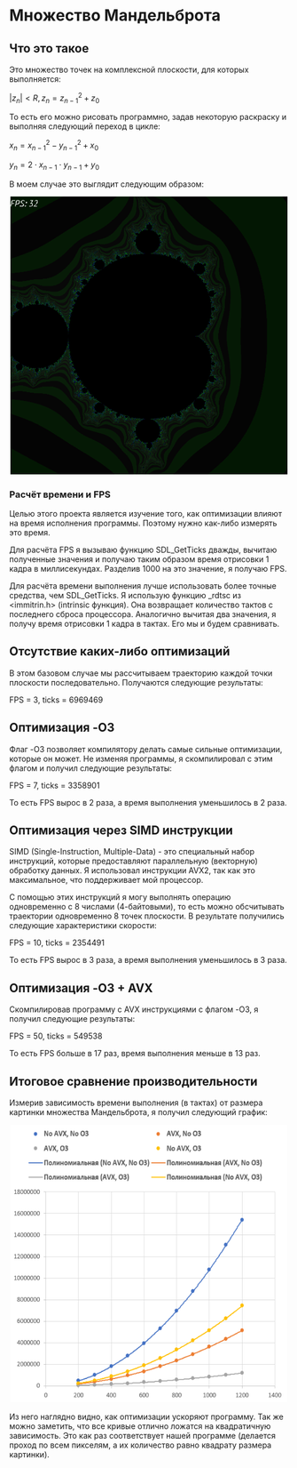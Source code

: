 # Множество Мандельброта

## Что это такое

Это множество точек на комплексной плоскости, для которых выполняется:

$|z_n| < R, z_n = z_{n-1} ^ 2 + z_0$

То есть его можно рисовать программно, задав некоторую раскраску и выполняя следующий переход в цикле:

$x_n = x_{n-1}^2 - y_{n-1}^2 + x_0$

$y_n = 2 \cdot x_{n-1} \cdot y_{n-1} + y_0$

В моем случае это выглядит следующим образом:

<p align = "center">
  <img src = "https://github.com/ogkisque/Mandelbrot/blob/master/Screenshot%20from%202024-03-25%2018.41.25.png" width = 500 height = 500>
</p>

### Расчёт времени и FPS

Целью этого проекта является изучение того, как оптимизации влияют на время исполнения программы. Поэтому нужно как-либо измерять это время.

Для расчёта FPS я вызываю функцию SDL_GetTicks дважды, вычитаю полученные значения и получаю таким образом время отрисовки 1 кадра в миллисекундах. Разделив 1000 на это значение, я получаю FPS.

Для расчёта времени выполнения лучше использовать более точные средства, чем SDL_GetTicks. Я использую функцию _rdtsc из <immitrin.h> (intrinsic функция). Она возвращает количество тактов с последнего сброса процессора. Аналогично вычитая два значения, я получу время отрисовки 1 кадра в тактах. Его мы и будем сравнивать.

## Отсутствие каких-либо оптимизаций

В этом базовом случае мы рассчитываем траекторию каждой точки плоскости последовательно. Получаются следующие результаты:

FPS = 3, ticks = 6969469

## Оптимизация -O3

Флаг -O3 позволяет компилятору делать самые сильные оптимизации, которые он может. Не изменяя программы, я скомпилировал с этим флагом и получил следующие результаты:

FPS = 7, ticks = 3358901

То есть FPS вырос в 2 раза, а время выполнения уменьшилось в 2 раза.

## Оптимизация через SIMD инструкции

SIMD (Single-Instruction, Multiple-Data) - это специальный набор инструкций, которые предоставляют параллельную (векторную) обработку данных. Я использовал инструкции AVX2, так как это максимальное, что поддерживает мой процессор.

С помощью этих инструкций я могу выполнять операцию одновременно с 8 числами (4-байтовыми), то есть можно обсчитывать траектории одновременно 8 точек плоскости. В результате получились следующие характеристики скорости:

FPS = 10, ticks = 2354491

То есть FPS вырос в 3 раза, а время выполнения уменьшилось в 3 раза.

## Оптимизация -O3 + AVX

Скомпилировав программу с AVX инструкциями с флагом -O3, я получил следующие результаты:

FPS = 50, ticks = 549538

То есть FPS больше в 17 раз, время выполнения меньше в 13 раз.

## Итоговое сравнение производительности

Измерив зависимость времени выполнения (в тактах) от размера картинки множества Мандельброта, я получил следующий график:

<p align = "center">
  <img src = "https://github.com/ogkisque/Mandelbrot/blob/master/image_2024-03-25_20-17-02.png" width = 500 height = 500>
</p>

Из него наглядно видно, как оптимизации ускоряют программу. Так же можно заметить, что все кривые отлично ложатся на квадратичную зависимость. Это как раз соответствует нашей программе (делается проход по всем пикселям, а их количество равно квадрату размера картинки).
